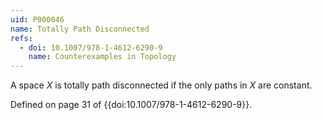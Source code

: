 ```yaml
---
uid: P000046
name: Totally Path Disconnected
refs:
  - doi: 10.1007/978-1-4612-6290-9
    name: Counterexamples in Topology
---
```

A space $X$ is totally path disconnected if the only paths in $X$ are constant.

Defined on page 31 of {{doi:10.1007/978-1-4612-6290-9}}.

